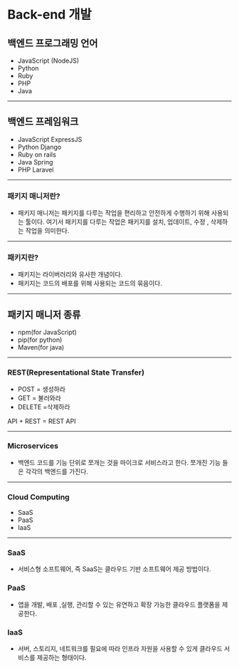 # Back-end 개발

## 백엔드 프로그래밍 언어

- JavaScript (NodeJS)
- Python
- Ruby
- PHP
- Java

------

## 백엔드 프레임워크

- JavaScript ExpressJS
- Python Django
- Ruby on rails
- Java Spring
- PHP Laravel

------

### 패키지 매니저란?

- 패키지 매니저는 패키지를 다루는 작업을 편리하고 안전하게 수행하기 위해 사용되는 툴이다. 여기서 패키지를 다루는 작업은 패키지를 설치, 업데이트, 수정 , 삭제하는 작업을 의미한다.

------

### 패키지란?

- 패키지는 라이버러리와 유사한 개념이다.
- 패키지는 코드의 배포를 위해 사용되는 코드의 묶음이다.

------

## 패키지 매니저 종류

- npm(for JavaScript)
- pip(for python)
- Maven(for java)

------

### REST(Representational State Transfer)

- POST = 생성하라
- GET = 불러와라
- DELETE =삭제하라

API + REST = REST API

------

### Microservices

- 백엔드 코드를 기능 단위로 쪼개는 것을 마이크로 서비스라고 한다. 쪼개진 기능 들은 각각의 백엔드를 가진다.

------

### Cloud Computing

- SaaS
- PaaS
- IaaS

------

### SaaS

- 서비스형 소프트웨어, 즉 SaaS는 클라우드 기반 소프트웨어 제공 방법이다.

### PaaS

- 앱을 개발, 배포 ,실행, 관리할 수 있는 유연하고 확장 가능한 클라우드 플랫폼을 제공한다.

### IaaS

- 서버, 스토리지, 네트워크를 필요에 따라 인프라 자원을 사용할 수 있게 클라우드 서비스를 제공하는 형태이다.